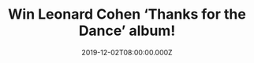 ---
campaign-uuid: "c-d1c1d74f-e4be-46bd-8102-971b83833dd2"
type: "Competition"
category: "Music"
date: "2019-12-02T08:00:00.000Z"
end-date: "2020-01-02T23:59:00.000Z"
disable-form: false
is_promoted: false
has_entry_page: true
title: "Win Leonard Cohen ‘Thanks for the Dance’ album!"
competition-description: "<p>In a posthumous new album, Leonard Cohen has robbed death\
  \ of the last word. 'Thanks for the Dance' is not a commemorative collection of\
  \ B sides and outtakes, but an unexpected harvest of new songs, exciting and vital,\
  \ a continuation of the master's final work.</p>\n<p>We are giving one copy to one\
  \ lucky member to win. Are you his biggest fan? Click below for a chance to win.</p>\n"
hero-header: "Win Leonard Cohen ‘Thanks for the Dance’ album!"
terms-confirmation: "N/A"
banner-img: "https://assets.expresslyapp.com/asset-61394167-fe2f-49d5-bf7e-e6300ad7738d.jpg"
logo-left-href: "aaa.nme.com"
logo-left-image: "https://assets.expresslyapp.com/asset-cffbd1fe-8278-41c6-a422-d42acb19b063.jpg"
logo-left-title: "NME AAA"
bg-image-hero: "https://assets.expresslyapp.com/asset-bda11ddd-16c3-4465-8407-d7d0236e04c1.jpg"
bg-image-first: "https://assets.expresslyapp.com/asset-eccfffb5-c3ea-42ff-8bf6-add312912c18.jpg"
section1-content: "<p>In a posthumous new album, Leonard Cohen has robbed death of\
  \ the last word. 'Thanks for the Dance' is not a commemorative collection of B sides\
  \ and outtakes, but an unexpected harvest of new songs, exciting and vital, a continuation\
  \ of the master's final work.</p>\n<p>Seven months after his father passed, Adam\
  \ Cohen retreated to a converted garage in his backyard down the street from Leonard's\
  \ house, to work with his father again, to stay in the company of his voice. From\
  \ their previous collaboration on 'You Want It Darker' there remained bare musical\
  \ sketches, at times little more than vocals. Leonard had asked his son to bring\
  \ these works to completion.</p>\n"
entry-title: "Win Leonard Cohen ‘Thanks for the Dance’ album!"
entry-content: "<p>Enter the draw to win Leonard Cohen ‘Thanks for the Dance’ album\
  \ by completing the form below before 23:59 on the 2nd of January 2020.</p>\n"
has-winner: true
winner-title: "CONGRATULATIONS to Paul B. who won Leonard Cohen ‘Thanks for the Dance’\
  \ album!"
winner-banner: "https://assets.expresslyapp.com/asset-43cb457c-6d6f-4a96-93cd-ae490aadcff4.jpg"
prize-description: "Leonard Cohen ‘Thanks for the Dance’ album!"
special-conditions: "Multiple entries are allowed up to one every day.\r\n\r\nThis\
  \ competition is also available on: https://club.expressly.io/competitons/leonard-cohen-album"
country-restrictions:
- "GB"
---